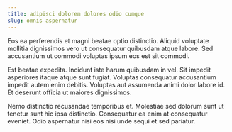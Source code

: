 ```yaml
---
title: adipisci dolorem dolores odio cumque
slug: omnis aspernatur
---
```


Eos ea perferendis et magni beatae optio distinctio. Aliquid voluptate mollitia dignissimos vero ut consequatur quibusdam atque labore. Sed accusantium ut commodi voluptas ipsum eos est sit commodi.

Est beatae expedita. Incidunt iste harum quibusdam in vel. Sit impedit asperiores itaque atque sunt fugiat. Voluptas consequatur accusantium impedit autem enim debitis. Voluptas aut assumenda animi dolor labore id. Et deserunt officia ut maiores dignissimos.

Nemo distinctio recusandae temporibus et. Molestiae sed dolorum sunt ut tenetur sunt hic ipsa distinctio. Consequatur ea enim at consequatur eveniet. Odio aspernatur nisi eos nisi unde sequi et sed pariatur.
